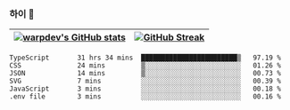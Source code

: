 
### 하이 👋
[![warpdev's GitHub stats](https://github-readme-stats.vercel.app/api?username=warpdev&show_icons=true&theme=vue-dark)](#) |[![GitHub Streak](https://github-readme-streak-stats.herokuapp.com/?user=warpdev&theme=dark)](#)
--- | --- |
<!--START_SECTION:waka-->

```text
TypeScript       31 hrs 34 mins  ████████████████████████▒   97.19 %
CSS              24 mins         ▒░░░░░░░░░░░░░░░░░░░░░░░░   01.26 %
JSON             14 mins         ▒░░░░░░░░░░░░░░░░░░░░░░░░   00.73 %
SVG              7 mins          ░░░░░░░░░░░░░░░░░░░░░░░░░   00.39 %
JavaScript       3 mins          ░░░░░░░░░░░░░░░░░░░░░░░░░   00.18 %
.env file        3 mins          ░░░░░░░░░░░░░░░░░░░░░░░░░   00.16 %
```

<!--END_SECTION:waka-->

<!--
**warpdev/warpdev** is a ✨ _special_ ✨ repository because its `README.md` (this file) appears on your GitHub profile.

Here are some ideas to get you started:

- 🔭 I’m currently working on ...
- 🌱 I’m currently learning ...
- 👯 I’m looking to collaborate on ...
- 🤔 I’m looking for help with ...
- 💬 Ask me about ...
- 📫 How to reach me: ...
- 😄 Pronouns: ...
- ⚡ Fun fact: ...
-->
